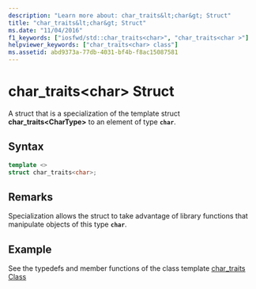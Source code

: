 ```yaml
---
description: "Learn more about: char_traits&lt;char&gt; Struct"
title: "char_traits&lt;char&gt; Struct"
ms.date: "11/04/2016"
f1_keywords: ["iosfwd/std::char_traits<char>", "char_traits<char >"]
helpviewer_keywords: ["char_traits<char> class"]
ms.assetid: abd9373a-77db-4031-bf4b-f8ac15087581
---
```

# char_traits&lt;char&gt; Struct

A struct that is a specialization of the template struct **char_traits\<CharType>** to an element of type **`char`**.

## Syntax

```cpp
template <>
struct char_traits<char>;
```

## Remarks

Specialization allows the struct to take advantage of library functions that manipulate objects of this type **`char`**.

## Example

See the typedefs and member functions of the class template [char_traits Class](../standard-library/char-traits-struct.md)
